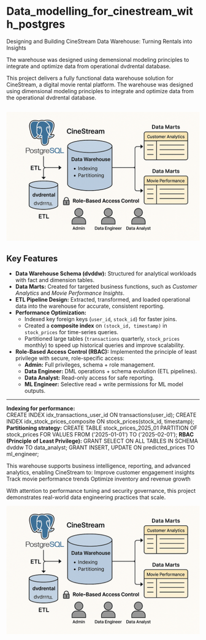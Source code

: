 # Data_modelling_for_cinestream_with_postgres
 Designing and Building CineStream Data Warehouse: Turning Rentals into Insights

The warehouse was designed using demensional modeling principles to integrate and optimize data from operational dvdrental database.

This project delivers a fully functional data warehouse solution for CineStream, a digital movie rental platform. The warehouse was designed using dimensional modeling principles to integrate and optimize data from the operational dvdrental database. 
 
![CineStream Data Warehouse Architecture](cinestream_datawarehouse_arch.png)
---
## Key Features  
- **Data Warehouse Schema (dvddw):** Structured for analytical workloads with fact and dimension tables.  
- **Data Marts:** Created for targeted business functions, such as *Customer Analytics* and *Movie Performance Insights*.  
- **ETL Pipeline Design:** Extracted, transformed, and loaded operational data into the warehouse for accurate, consistent reporting.  
- **Performance Optimization:**  
  - Indexed key foreign keys (`user_id`, `stock_id`) for faster joins.  
  - Created a **composite index** on `(stock_id, timestamp)` in `stock_prices` for time-series queries.  
  - Partitioned large tables (`transactions` quarterly, `stock_prices` monthly) to speed up historical queries and improve scalability.  
- **Role-Based Access Control (RBAC):** Implemented the principle of least privilege with secure, role-specific access:  
  - **Admin:** Full privileges, schema + role management.  
  - **Data Engineer:** DML operations + schema evolution (ETL pipelines).  
  - **Data Analyst:** Read-only access for safe reporting.  
  - **ML Engineer:** Selective read + write permissions for ML model outputs.  
--- 
**Indexing for performance:**  
CREATE INDEX idx_transactions_user_id ON transactions(user_id);
CREATE INDEX idx_stock_prices_composite ON stock_prices(stock_id, timestamp);
**Partitioning strategy:**
CREATE TABLE stock_prices_2025_01 PARTITION OF stock_prices
FOR VALUES FROM ('2025-01-01') TO ('2025-02-01');
**RBAC (Principle of Least Privilege):**
GRANT SELECT ON ALL TABLES IN SCHEMA dvddw TO data_analyst;
GRANT INSERT, UPDATE ON predicted_prices TO ml_engineer;

This warehouse supports business intelligence, reporting, and advanced analytics, enabling CineStream to:
Improve customer engagement insights
Track movie performance trends
Optimize inventory and revenue growth

With attention to  performance tuning and security governance, this project demonstrates real-world data engineering practices that scale.

![CineStream Data Warehouse Architecture](cinestream_datawarehouse_arch.png)


